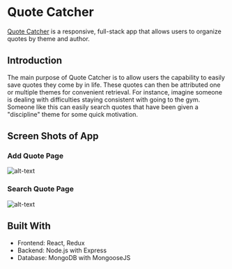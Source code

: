 # Quote Catcher

[Quote Catcher](https://quote-catcher.herokuapp.com) is a responsive, full-stack app that allows users to organize quotes by theme and author. 

## Introduction

The main purpose of Quote Catcher is to allow users the capability to easily save quotes they come by in life. These quotes can then be attributed one or multiple themes for convenient retrieval. For instance, imagine someone is dealing with difficulties staying consistent with going to the gym. Someone like this can easily search quotes that have been given a "discipline" theme for some quick motivation.   

## Screen Shots of App

### Add Quote Page
![alt-text](https://github.com/meron93/quote-catcher-client/blob/master/screenshots/add-quote-screenshot.png?raw=true "Add Quote Page")  



### Search Quote Page

![alt-text](https://github.com/meron93/quote-catcher-client/blob/master/screenshots/search-quotes-screenshot.png?raw=true "Search Quote Page")

## Built With 

* Frontend: React, Redux
* Backend: Node.js with Express
* Database: MongoDB with MongooseJS